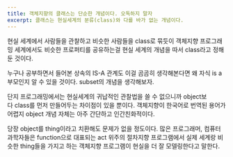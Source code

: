 ```yaml
---
title: 객체지향의 클래스는 단순한 개념이다. 오독하지 말자
excerpt: 클래스는 현실세계의 분류(class)와 다를 바가 없는 개념이다.
---
```

현실 세계에서 사람들을 관찰하고 비슷한 사람들을 class로 묶듯이
객체지향 프로그래밍 세계에서도 비슷한 프로퍼티를 공유하는걸 현실 세계의 개념을 따서 class라고 정해둔 것이다.


누구나 공부하면서 들어본 상속의 IS-A 관계도 이걸 곰곰히 생각해본다면 왜 자식 is a 부모인지 알 수 있을 것이다. subset의 개념을 생각해보자.


단지 프로그래밍에서는 현실세계의 귀납적인 관찰법을 쓸 수 없으니까 object보다 class를 먼저 만들어두는 차이점이 있을 뿐이다.
객체지향이 한국어로 번역된 용어가 어렵지 object 개념 자체는 아주 간단하고 인간친화적이다.


당장 object를 thing이라고 치환해도 문제가 없을 정도이다.
많은 프로그래머, 컴퓨터과학자들은 function으로 대표되는 act 위주의 절차지향 프로그램에서 실제 세계랑 비슷한 thing들을 가지고 하는 객체지향 프로그램이 현실을 더 잘 모델링한다고 말한다.
